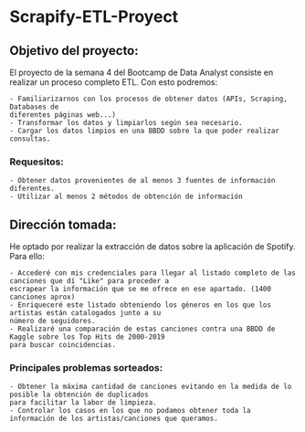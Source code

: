 # Scrapify-ETL-Proyect

## Objetivo del proyecto:
El proyecto de la semana 4 del Bootcamp de Data Analyst consiste en realizar un proceso completo ETL. Con esto podremos:

    - Familiarizarnos con los procesos de obtener datos (APIs, Scraping, Databases de 
    diferentes páginas web...)
    - Transformar los datos y limpiarlos según sea necesario.
    - Cargar los datos limpios en una BBDD sobre la que poder realizar consultas.


### Requesitos:
    - Obtener datos provenientes de al menos 3 fuentes de información diferentes.
    - Utilizar al menos 2 métodos de obtención de información


## Dirección tomada:

He optado por realizar la extracción de datos sobre la aplicación de Spotify. Para ello:

    - Accederé con mis credenciales para llegar al listado completo de las canciones que dí "Like" para proceder a 
    escrapear la información que se me ofrece en ese apartado. (1400 canciones aprox)
    - Enriqueceré este listado obteniendo los géneros en los que los artistas están catalogados junto a su 
    número de seguidores.
    - Realizaré una comparación de estas canciones contra una BBDD de Kaggle sobre los Top Hits de 2000-2019 
    para buscar coincidencias.
    
    
### Principales problemas sorteados:
    - Obtener la máxima cantidad de canciones evitando en la medida de lo posible la obtención de duplicados 
    para facilitar la labor de limpieza.
    - Controlar los casos en los que no podamos obtener toda la información de los artistas/canciones que queramos.
    
